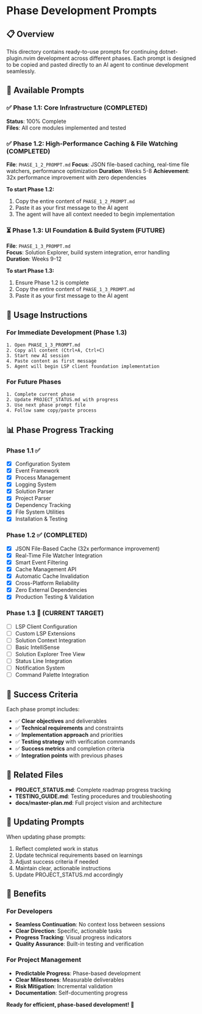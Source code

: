 # Phase Development Prompts

## 📋 Overview

This directory contains ready-to-use prompts for continuing dotnet-plugin.nvim development across different phases. Each prompt is designed to be copied and pasted directly to an AI agent to continue development seamlessly.

## 🎯 Available Prompts

### ✅ Phase 1.1: Core Infrastructure (COMPLETED)
**Status**: 100% Complete  
**Files**: All core modules implemented and tested

### ✅ Phase 1.2: High-Performance Caching & File Watching (COMPLETED)
**File**: `PHASE_1_2_PROMPT.md`
**Focus**: JSON file-based caching, real-time file watchers, performance optimization
**Duration**: Weeks 5-8
**Achievement**: 32x performance improvement with zero dependencies

**To start Phase 1.2:**
1. Copy the entire content of `PHASE_1_2_PROMPT.md`
2. Paste it as your first message to the AI agent
3. The agent will have all context needed to begin implementation

### ⏳ Phase 1.3: UI Foundation & Build System (FUTURE)
**File**: `PHASE_1_3_PROMPT.md`  
**Focus**: Solution Explorer, build system integration, error handling  
**Duration**: Weeks 9-12  

**To start Phase 1.3:**
1. Ensure Phase 1.2 is complete
2. Copy the entire content of `PHASE_1_3_PROMPT.md`
3. Paste it as your first message to the AI agent

## 🚀 Usage Instructions

### For Immediate Development (Phase 1.3)
```
1. Open PHASE_1_3_PROMPT.md
2. Copy all content (Ctrl+A, Ctrl+C)
3. Start new AI session
4. Paste content as first message
5. Agent will begin LSP client foundation implementation
```

### For Future Phases
```
1. Complete current phase
2. Update PROJECT_STATUS.md with progress
3. Use next phase prompt file
4. Follow same copy/paste process
```

## 📊 Phase Progress Tracking

### Phase 1.1 ✅
- [x] Configuration System
- [x] Event Framework  
- [x] Process Management
- [x] Logging System
- [x] Solution Parser
- [x] Project Parser
- [x] Dependency Tracking
- [x] File System Utilities
- [x] Installation & Testing

### Phase 1.2 ✅ (COMPLETED)
- [x] JSON File-Based Cache (32x performance improvement)
- [x] Real-Time File Watcher Integration
- [x] Smart Event Filtering
- [x] Cache Management API
- [x] Automatic Cache Invalidation
- [x] Cross-Platform Reliability
- [x] Zero External Dependencies
- [x] Production Testing & Validation

### Phase 1.3 🎯 (CURRENT TARGET)
- [ ] LSP Client Configuration
- [ ] Custom LSP Extensions
- [ ] Solution Context Integration
- [ ] Basic IntelliSense
- [ ] Solution Explorer Tree View
- [ ] Status Line Integration
- [ ] Notification System
- [ ] Command Palette Integration

## 🎯 Success Criteria

Each phase prompt includes:
- ✅ **Clear objectives** and deliverables
- ✅ **Technical requirements** and constraints
- ✅ **Implementation approach** and priorities
- ✅ **Testing strategy** with verification commands
- ✅ **Success metrics** and completion criteria
- ✅ **Integration points** with previous phases

## 📁 Related Files

- **PROJECT_STATUS.md**: Complete roadmap progress tracking
- **TESTING_GUIDE.md**: Testing procedures and troubleshooting
- **docs/master-plan.md**: Full project vision and architecture

## 🔄 Updating Prompts

When updating phase prompts:
1. Reflect completed work in status
2. Update technical requirements based on learnings
3. Adjust success criteria if needed
4. Maintain clear, actionable instructions
5. Update PROJECT_STATUS.md accordingly

## 🎉 Benefits

### For Developers
- **Seamless Continuation**: No context loss between sessions
- **Clear Direction**: Specific, actionable tasks
- **Progress Tracking**: Visual progress indicators
- **Quality Assurance**: Built-in testing and verification

### For Project Management
- **Predictable Progress**: Phase-based development
- **Clear Milestones**: Measurable deliverables
- **Risk Mitigation**: Incremental validation
- **Documentation**: Self-documenting progress

**Ready for efficient, phase-based development!** 🚀
